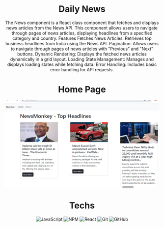
<div align="center"><h1>Daily News</h1>
The News component is a React class component that fetches and displays news articles from the News API. This component allows users to navigate through pages of news articles, displaying headlines from a specified category and country.
Features
Fetches News Articles: Retrieves top business headlines from India using the News API.
Pagination: Allows users to navigate through pages of news articles with "Previous" and "Next" buttons.
Dynamic Rendering: Displays the fetched news articles dynamically in a grid layout.
Loading State Management: Manages and displays loading states while fetching data.
Error Handling: Includes basic error handling for API requests.


# Home Page
<img src = "https://raw.githubusercontent.com/vinita2003/Daily-News/master/homee.png">




# Techs
![JavaScript](https://img.shields.io/badge/javascript-%23323330.svg?logo=javascript&logoColor=%23F7DF1E&style=for-the-badge)
![NPM ](https://img.shields.io/badge/NPM-%23000000.svg?logo=npm&logoColor=white&style=for-the-badge)
![React](https://img.shields.io/badge/react-%2320232a.svg?logo=react&logoColor=%2361DAFB&style=for-the-badge)
![Git](https://img.shields.io/badge/git-%23F05033.svg?logo=git&logoColor=white&style=for-the-badge)
![GitHub](https://img.shields.io/badge/github-%23121011.svg?logo=github&logoColor=white&style=for-the-badge)

